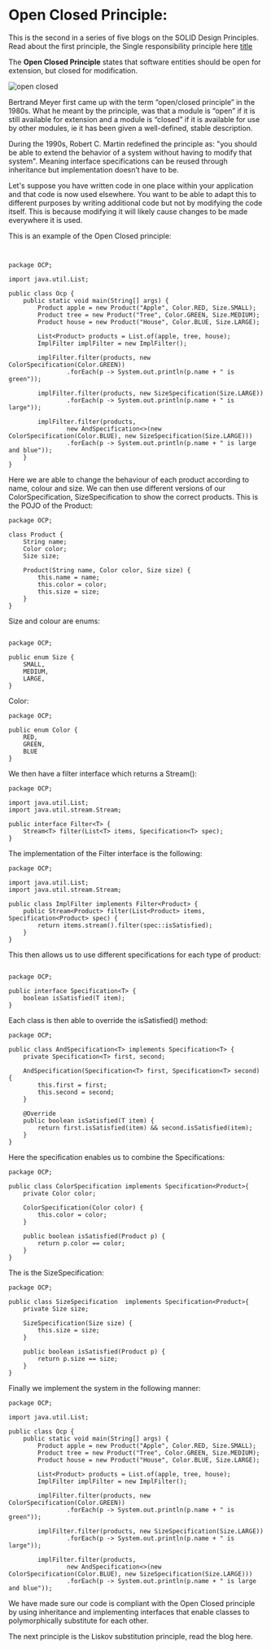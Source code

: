 # Open Closed Principle:

This is the second in a series of five blogs on the SOLID Design Principles. Read about the first principle, the Single responsibility principle here [title](https://www.example.com)

The **Open Closed Principle** states that software entities should be open for extension, but closed for modification.

![open closed](https://user-images.githubusercontent.com/63193195/79230176-1bfedd00-7e5c-11ea-9851-ce427a91e1cc.jpg)

Bertrand Meyer first came up with the term “open/closed principle” in the 1980s. What he meant by the principle, was that a module is “open” if it is still available for extension and a module is “closed” if it is available for use by other modules, ie it has been given a well-defined, stable description.

During the 1990s, Robert C. Martin redefined the principle as: "you should be able to extend the behavior of a system without having to modify that system". Meaning interface specifications can be reused through inheritance but implementation doesn’t have to be.

Let's suppose you have written code in one place within your application and that code is now used elsewhere. You want to be able to adapt this to different purposes by writing additional code but not by modifying the code itself. This is because modifying it will likely cause changes to be made everywhere it is used.

This is an example of the Open Closed principle:

```


package OCP;

import java.util.List;

public class Ocp {
    public static void main(String[] args) {
        Product apple = new Product("Apple", Color.RED, Size.SMALL);
        Product tree = new Product("Tree", Color.GREEN, Size.MEDIUM);
        Product house = new Product("House", Color.BLUE, Size.LARGE);

        List<Product> products = List.of(apple, tree, house);
        ImplFilter implFilter = new ImplFilter();

        implFilter.filter(products, new ColorSpecification(Color.GREEN))
                .forEach(p -> System.out.println(p.name + " is green"));

        implFilter.filter(products, new SizeSpecification(Size.LARGE))
                .forEach(p -> System.out.println(p.name + " is large"));

        implFilter.filter(products,
                new AndSpecification<>(new ColorSpecification(Color.BLUE), new SizeSpecification(Size.LARGE)))
                .forEach(p -> System.out.println(p.name + " is large and blue"));
    }
}
```
Here we are able to change the behaviour of each product according to name, colour and size. We can then use different versions of our ColorSpecification, SizeSpecification to show the correct products. This is the POJO of the Product:
```
package OCP;

class Product {
    String name;
    Color color;
    Size size;

    Product(String name, Color color, Size size) {
        this.name = name;
        this.color = color;
        this.size = size;
    }
}
```
Size and colour are enums:
```
  
package OCP;

public enum Size {
    SMALL,
    MEDIUM,
    LARGE,
}
```
Color:
```
package OCP;

public enum Color {
    RED,
    GREEN,
    BLUE
}
```
We then have a filter interface which returns a Stream():
```
package OCP;

import java.util.List;
import java.util.stream.Stream;

public interface Filter<T> {
    Stream<T> filter(List<T> items, Specification<T> spec);
}
```
The implementation of the Filter interface is the following:
```
package OCP;

import java.util.List;
import java.util.stream.Stream;

public class ImplFilter implements Filter<Product> {
    public Stream<Product> filter(List<Product> items, Specification<Product> spec) {
        return items.stream().filter(spec::isSatisfied);
    }
}
```
This then allows us to use different specifications for each type of product:
```
  
package OCP;

public interface Specification<T> {
    boolean isSatisfied(T item);
}
```
Each class is then able to override the isSatisfied() method:
```
package OCP;

public class AndSpecification<T> implements Specification<T> {
    private Specification<T> first, second;

    AndSpecification(Specification<T> first, Specification<T> second) {
        this.first = first;
        this.second = second;
    }

    @Override
    public boolean isSatisfied(T item) {
        return first.isSatisfied(item) && second.isSatisfied(item);
    }
}
```
Here the specification enables us to combine the Specifications:
```
package OCP;

public class ColorSpecification implements Specification<Product>{
    private Color color;

    ColorSpecification(Color color) {
        this.color = color;
    }

    public boolean isSatisfied(Product p) {
        return p.color == color;
    }
}
```
The is the SizeSpecification:
```
package OCP;

public class SizeSpecification  implements Specification<Product>{
    private Size size;

    SizeSpecification(Size size) {
        this.size = size;
    }

    public boolean isSatisfied(Product p) {
        return p.size == size;
    }
}
```
Finally we implement the system in the following manner:
```
package OCP;

import java.util.List;

public class Ocp {
    public static void main(String[] args) {
        Product apple = new Product("Apple", Color.RED, Size.SMALL);
        Product tree = new Product("Tree", Color.GREEN, Size.MEDIUM);
        Product house = new Product("House", Color.BLUE, Size.LARGE);

        List<Product> products = List.of(apple, tree, house);
        ImplFilter implFilter = new ImplFilter();

        implFilter.filter(products, new ColorSpecification(Color.GREEN))
                .forEach(p -> System.out.println(p.name + " is green"));

        implFilter.filter(products, new SizeSpecification(Size.LARGE))
                .forEach(p -> System.out.println(p.name + " is large"));

        implFilter.filter(products,
                new AndSpecification<>(new ColorSpecification(Color.BLUE), new SizeSpecification(Size.LARGE)))
                .forEach(p -> System.out.println(p.name + " is large and blue"));
  ```
We have made sure our code is compliant with the Open Closed principle by using inheritance and implementing interfaces that enable classes to polymorphically substitute for each other.

The next principle is the Liskov substitution principle, read the blog here. 
